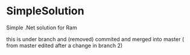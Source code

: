 # SimpleSolution
Simple .Net solution for Ram

 
this is under branch and (removed) commited and merged into master ( from master edited after a change in branch 2) 
 
